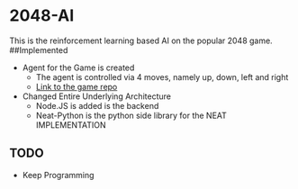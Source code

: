 # 2048-AI
This is the reinforcement learning based AI on the popular 2048 game. 
##Implemented
* Agent for the Game is created
  - The agent is controlled via 4 moves, namely up, down, left and right
  * [Link to the game repo ](https://gabrielecirulli.github.io/2048/)
* Changed Entire Underlying Architecture
  - Node.JS is added is the backend
  - Neat-Python is the python side library for the NEAT IMPLEMENTATION


## TODO 


* Keep Programming
